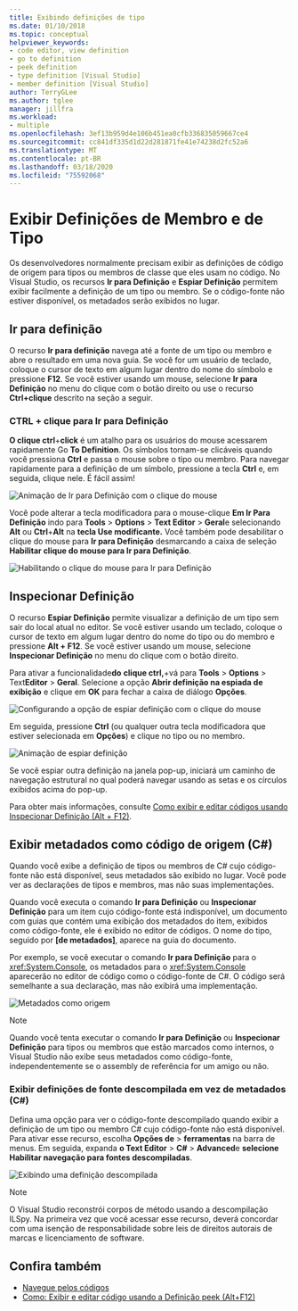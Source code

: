 ```yaml
---
title: Exibindo definições de tipo
ms.date: 01/10/2018
ms.topic: conceptual
helpviewer_keywords:
- code editor, view definition
- go to definition
- peek definition
- type definition [Visual Studio]
- member definition [Visual Studio]
author: TerryGLee
ms.author: tglee
manager: jillfra
ms.workload:
- multiple
ms.openlocfilehash: 3ef13b959d4e106b451ea0cfb336835059667ce4
ms.sourcegitcommit: cc841df335d1d22d281871fe41e74238d2fc52a6
ms.translationtype: MT
ms.contentlocale: pt-BR
ms.lasthandoff: 03/18/2020
ms.locfileid: "75592068"
---
```

# <a name="view-type-and-member-definitions"></a>Exibir Definições de Membro e de Tipo

Os desenvolvedores normalmente precisam exibir as definições de código de origem para tipos ou membros de classe que eles usam no código. No Visual Studio, os recursos **Ir para Definição** e **Espiar Definição** permitem exibir facilmente a definição de um tipo ou membro. Se o código-fonte não estiver disponível, os metadados serão exibidos no lugar.

## <a name="go-to-definition"></a>Ir para definição

O recurso **Ir para definição** navega até a fonte de um tipo ou membro e abre o resultado em uma nova guia. Se você for um usuário de teclado, coloque o cursor de texto em algum lugar dentro do nome do símbolo e pressione **F12**. Se você estiver usando um mouse, selecione **Ir para Definição** no menu do clique com o botão direito ou use o recurso **Ctrl+clique** descrito na seção a seguir.

### <a name="ctrl-click-go-to-definition"></a>CTRL + clique para Ir para Definição

**O clique ctrl**+**click** é um atalho para os usuários do mouse acessarem rapidamente Go **To Definition**. Os símbolos tornam-se clicáveis quando você pressiona **Ctrl** e passa o mouse sobre o tipo ou membro. Para navegar rapidamente para a definição de um símbolo, pressione a tecla **Ctrl** e, em seguida, clique nele. É fácil assim!

![Animação de Ir para Definição com o clique do mouse](../ide/media/click_gotodef.gif)

Você pode alterar a tecla modificadora para o mouse-clique **Em Ir Para Definição** indo para **Tools** > **Options** > **Text Editor** > **Geral**e selecionando **Alt** ou **Ctrl**+**Alt** na **tecla Use modificante.** Você também pode desabilitar o clique do mouse para **Ir para Definição** desmarcando a caixa de seleção **Habilitar clique do mouse para Ir para Definição**.

![Habilitando o clique do mouse para Ir para Definição](../ide/media/editor_options_mouse_click_gotodef.png)

## <a name="peek-definition"></a>Inspecionar Definição

O recurso **Espiar Definição** permite visualizar a definição de um tipo sem sair do local atual no editor. Se você estiver usando um teclado, coloque o cursor de texto em algum lugar dentro do nome do tipo ou do membro e pressione **Alt + F12**. Se você estiver usando um mouse, selecione **Inspecionar Definição** no menu do clique com o botão direito.

Para ativar a funcionalidade**do** **clique ctrl,**+vá para **Tools** > **Options** > Text**Editor** > **Geral**. Selecione a opção **Abrir definição na espiada de exibição** e clique em **OK** para fechar a caixa de diálogo **Opções**.

![Configurando a opção de espiar definição com o clique do mouse](../ide/media/editor_options_peek_view.png)

Em seguida, pressione **Ctrl** (ou qualquer outra tecla modificadora que estiver selecionada em **Opções**) e clique no tipo ou no membro.

![Animação de espiar definição](../ide/media/peek_definition.gif)

Se você espiar outra definição na janela pop-up, iniciará um caminho de navegação estrutural no qual poderá navegar usando as setas e os círculos exibidos acima do pop-up.

Para obter mais informações, consulte [Como exibir e editar códigos usando Inspecionar Definição (Alt + F12)](how-to-view-and-edit-code-by-using-peek-definition-alt-plus-f12.md).

## <a name="view-metadata-as-source-code-c"></a>Exibir metadados como código de origem (C#)

Quando você exibe a definição de tipos ou membros de C# cujo código-fonte não está disponível, seus metadados são exibido no lugar. Você pode ver as declarações de tipos e membros, mas não suas implementações.

Quando você executa o comando **Ir para Definição** ou **Inspecionar Definição** para um item cujo código-fonte está indisponível, um documento com guias que contém uma exibição dos metadados do item, exibidos como código-fonte, ele é exibido no editor de códigos. O nome do tipo, seguido por **[de metadados]**, aparece na guia do documento.

Por exemplo, se você executar o comando **Ir para Definição** para o <xref:System.Console>, os metadados para o <xref:System.Console> aparecerão no editor de código como o código-fonte de C#. O código será semelhante a sua declaração, mas não exibirá uma implementação.

![Metadados como origem](../ide/media/metadatasource.png)

> [!NOTE]
> Quando você tenta executar o comando **Ir para Definição** ou **Inspecionar Definição** para tipos ou membros que estão marcados como internos, o Visual Studio não exibe seus metadados como código-fonte, independentemente se o assembly de referência for um amigo ou não.

### <a name="view-decompiled-source-definitions-instead-of-metadata-c"></a>Exibir definições de fonte descompilada em vez de metadados (C#)

Defina uma opção para ver o código-fonte descompilado quando exibir a definição de um tipo ou membro C# cujo código-fonte não está disponível. Para ativar esse recurso, escolha **Opções de** > **ferramentas** na barra de menus. Em seguida, expanda **o Text Editor** > **C#** > **Advanced**e **selecione Habilitar navegação para fontes descompiladas**.

![Exibindo uma definição descompilada](media/go-to-definition-decompiled-sources.png)

> [!NOTE]
> O Visual Studio reconstrói corpos de método usando a descompilação ILSpy. Na primeira vez que você acessar esse recurso, deverá concordar com uma isenção de responsabilidade sobre leis de direitos autorais de marcas e licenciamento de software.

## <a name="see-also"></a>Confira também

- [Navegue pelos códigos](../ide/navigating-code.md)
- [Como: Exibir e editar código usando a Definição peek (Alt+F12)](how-to-view-and-edit-code-by-using-peek-definition-alt-plus-f12.md)
